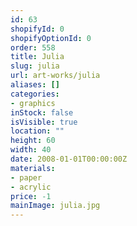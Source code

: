 ```yaml
---
id: 63
shopifyId: 0
shopifyOptionId: 0
order: 558
title: Julia
slug: julia
url: art-works/julia
aliases: []
categories:
- graphics
inStock: false
isVisible: true
location: ""
height: 60
width: 40
date: 2008-01-01T00:00:00Z
materials:
- paper
- acrylic
price: -1
mainImage: julia.jpg
---
```

